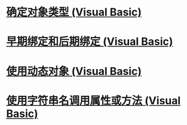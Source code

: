 # [确定对象类型 (Visual Basic)](determining-object-type.md)
# [早期绑定和后期绑定 (Visual Basic)](early-and-late-binding.md)
# [使用动态对象 (Visual Basic)](working-with-dynamic-objects.md)
# [使用字符串名调用属性或方法 (Visual Basic)](calling-a-property-or-method-using-a-string-name.md)
